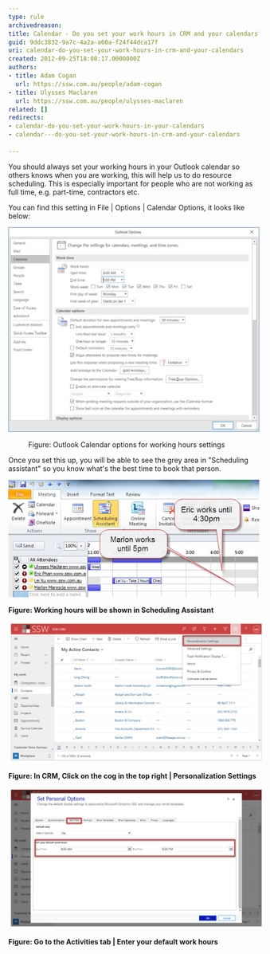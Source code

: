 ```yaml
---
type: rule
archivedreason: 
title: Calendar - Do you set your work hours in CRM and your calendars?
guid: 9ddc3832-9a7c-4a2a-a60a-f24f44dca17f
uri: calendar-do-you-set-your-work-hours-in-crm-and-your-calendars
created: 2012-09-25T18:08:17.0000000Z
authors:
- title: Adam Cogan
  url: https://ssw.com.au/people/adam-cogan
- title: Ulysses Maclaren
  url: https://ssw.com.au/people/ulysses-maclaren
related: []
redirects:
- calendar-do-you-set-your-work-hours-in-your-calendars
- calendar---do-you-set-your-work-hours-in-crm-and-your-calendars

---
```


You should always set your working hours in your Outlook calendar so others knows when you are working, this will help us to do resource scheduling.  This is especially important for people who are not working as full time, e.g. part-time, contractors etc.

<!--endintro-->

You can find this setting in File | Options | Calendar Options, it looks like below:
<dl class="image"><dl class="ssw15-rteElement-ImageArea"> 
      <img alt="Choose your working hours" src="Outlook work hours.jpg" style="width:551px;"> 
   </dl><dd>Figure: Outlook Calendar options for working hours settings</dd></dl>
Once you set this up, you will be able to see the grey area in "Scheduling assistant" so you know what's the best time to book that person.
<dl class="image"><dl class="ssw15-rteElement-ImageArea"> 
      <img alt="You can see the working hours in Scheduling Assistant." src="SchedulingAssistant.jpg" style="width:550px;">
   </dl> <strong>Figure: Working hours will be shown in Scheduling Assistant</strong> </dl><dl class="image"><dl class="ssw15-rteElement-ImageArea"> 
      <img src="CRM-set-work-hours-1.jpg" alt="CRM-set-work-hours-1.jpg" style="margin:5px;width:808px;"> 
   </dl> <strong>Figure: In CRM, Click on the cog in the top right | Personalization Settings</strong> </dl><dl class="image"><dl class="ssw15-rteElement-ImageArea">
      <img src="CRM-set-work-hours-2.jpg" alt="CRM-set-work-hours-2.jpg" style="margin:5px;width:808px;">
   </dl> <strong>Figure: Go to the Activities tab | Enter your default work hours</strong> <br></dl>
